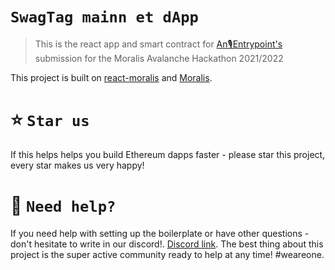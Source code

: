 # `SwagTag mainn et dApp`

> This is the react app and smart contract for [An🎙️Entrypoint's](https://dsc.gg/entrypoint) submission for the Moralis Avalanche Hackathon 2021/2022

This project is built on [react-moralis](https://github.com/MoralisWeb3/react-moralis) and [Moralis](https://moralis.io?utm_source=github&utm_medium=readme&utm_campaign=ethereum-boilerplate).

# ⭐️ `Star us`
If this helps helps you build Ethereum dapps faster - please star this project, every star makes us very happy!

# 🤝 `Need help?`
If you need help with setting up the boilerplate or have other questions - don't hesitate to write in our discord!. [Discord link](https://discord.gg/NZc5gJZA7x). The best thing about this project is the super active community ready to help at any time! #weareone.
